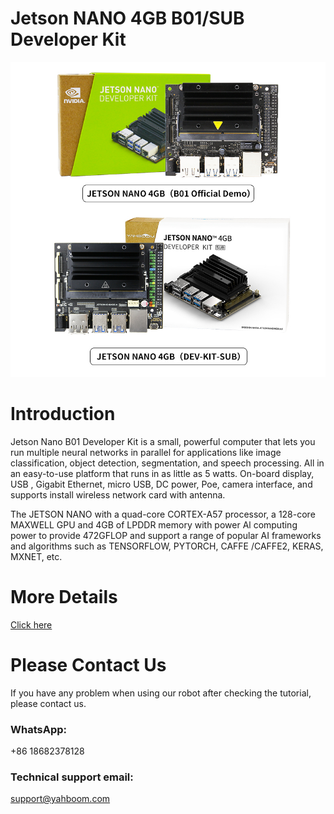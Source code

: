 # Jetson NANO 4GB B01/SUB Developer Kit
![](https://github.com/YahboomTechnology/Jetson-NANO-4GB/blob/master/Jetson-NANO.jpg)
# Introduction
Jetson Nano B01 Developer Kit is a small, powerful computer that lets you run multiple neural networks in parallel for applications like image classification, object detection, segmentation, and speech processing. All in an easy-to-use platform that runs in as little as 5 watts. On-board display, USB , Gigabit Ethernet, micro USB, DC power, Poe, camera interface, and supports install wireless network card with antenna.

The JETSON NANO with a quad-core CORTEX-A57 processor, a 128-core MAXWELL GPU and 4GB of LPDDR memory with power Al computing power to provide 472GFLOP and support a range of popular AI frameworks and algorithms such as TENSORFLOW, PYTORCH, CAFFE /CAFFE2, KERAS, MXNET, etc.

# More Details
[Click here](https://category.yahboom.net/products/4wdrobot)

# Please Contact Us
If you have any problem when using our robot after checking the tutorial, please contact us.

### WhatsApp:
+86 18682378128

### Technical support email: 
support@yahboom.com

